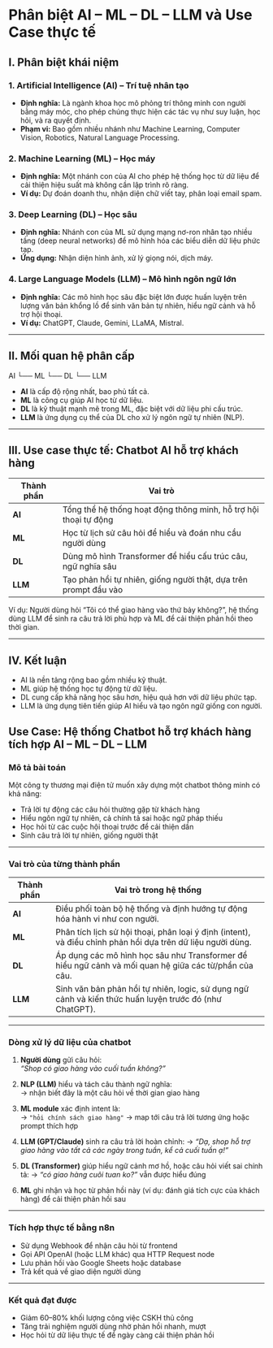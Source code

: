 # Phân biệt AI – ML – DL – LLM và Use Case thực tế

## I. Phân biệt khái niệm

### 1. Artificial Intelligence (AI) – Trí tuệ nhân tạo
- **Định nghĩa:** Là ngành khoa học mô phỏng trí thông minh con người bằng máy móc, cho phép chúng thực hiện các tác vụ như suy luận, học hỏi, và ra quyết định.
- **Phạm vi:** Bao gồm nhiều nhánh như Machine Learning, Computer Vision, Robotics, Natural Language Processing.

### 2. Machine Learning (ML) – Học máy
- **Định nghĩa:** Một nhánh con của AI cho phép hệ thống học từ dữ liệu để cải thiện hiệu suất mà không cần lập trình rõ ràng.
- **Ví dụ:** Dự đoán doanh thu, nhận diện chữ viết tay, phân loại email spam.

### 3. Deep Learning (DL) – Học sâu
- **Định nghĩa:** Nhánh con của ML sử dụng mạng nơ-ron nhân tạo nhiều tầng (deep neural networks) để mô hình hóa các biểu diễn dữ liệu phức tạp.
- **Ứng dụng:** Nhận diện hình ảnh, xử lý giọng nói, dịch máy.

### 4. Large Language Models (LLM) – Mô hình ngôn ngữ lớn
- **Định nghĩa:** Các mô hình học sâu đặc biệt lớn được huấn luyện trên lượng văn bản khổng lồ để sinh văn bản tự nhiên, hiểu ngữ cảnh và hỗ trợ hội thoại.
- **Ví dụ:** ChatGPT, Claude, Gemini, LLaMA, Mistral.

---

## II. Mối quan hệ phân cấp

AI
└── ML
└── DL
└── LLM


- **AI** là cấp độ rộng nhất, bao phủ tất cả.
- **ML** là công cụ giúp AI học từ dữ liệu.
- **DL** là kỹ thuật mạnh mẽ trong ML, đặc biệt với dữ liệu phi cấu trúc.
- **LLM** là ứng dụng cụ thể của DL cho xử lý ngôn ngữ tự nhiên (NLP).

---

## III. Use case thực tế: Chatbot AI hỗ trợ khách hàng

| Thành phần | Vai trò |
|------------|--------|
| **AI** | Tổng thể hệ thống hoạt động thông minh, hỗ trợ hội thoại tự động |
| **ML** | Học từ lịch sử câu hỏi để hiểu và đoán nhu cầu người dùng |
| **DL** | Dùng mô hình Transformer để hiểu cấu trúc câu, ngữ nghĩa sâu |
| **LLM** | Tạo phản hồi tự nhiên, giống người thật, dựa trên prompt đầu vào |

Ví dụ: Người dùng hỏi “Tôi có thể giao hàng vào thứ bảy không?”, hệ thống dùng LLM để sinh ra câu trả lời phù hợp và ML để cải thiện phản hồi theo thời gian.

---

## IV. Kết luận

- AI là nền tảng rộng bao gồm nhiều kỹ thuật.
- ML giúp hệ thống học tự động từ dữ liệu.
- DL cung cấp khả năng học sâu hơn, hiệu quả hơn với dữ liệu phức tạp.
- LLM là ứng dụng tiên tiến giúp AI hiểu và tạo ngôn ngữ giống con người.

## Use Case: Hệ thống Chatbot hỗ trợ khách hàng tích hợp AI – ML – DL – LLM

### Mô tả bài toán

Một công ty thương mại điện tử muốn xây dựng một chatbot thông minh có khả năng:
- Trả lời tự động các câu hỏi thường gặp từ khách hàng
- Hiểu ngôn ngữ tự nhiên, cả chính tả sai hoặc ngữ pháp thiếu
- Học hỏi từ các cuộc hội thoại trước để cải thiện dần
- Sinh câu trả lời tự nhiên, giống người thật

---

### Vai trò của từng thành phần

| Thành phần | Vai trò trong hệ thống |
|------------|------------------------|
| **AI**     | Điều phối toàn bộ hệ thống và định hướng tự động hóa hành vi như con người. |
| **ML**     | Phân tích lịch sử hội thoại, phân loại ý định (intent), và điều chỉnh phản hồi dựa trên dữ liệu người dùng. |
| **DL**     | Áp dụng các mô hình học sâu như Transformer để hiểu ngữ cảnh và mối quan hệ giữa các từ/phần của câu. |
| **LLM**    | Sinh văn bản phản hồi tự nhiên, logic, sử dụng ngữ cảnh và kiến thức huấn luyện trước đó (như ChatGPT). |

---

### Dòng xử lý dữ liệu của chatbot

1. **Người dùng** gửi câu hỏi:  
   *“Shop có giao hàng vào cuối tuần không?”*

2. **NLP (LLM)** hiểu và tách câu thành ngữ nghĩa:  
   → nhận biết đây là một câu hỏi về thời gian giao hàng

3. **ML module** xác định intent là:  
   → `"hỏi chính sách giao hàng"` → map tới câu trả lời tương ứng hoặc prompt thích hợp

4. **LLM (GPT/Claude)** sinh ra câu trả lời hoàn chỉnh:
   → *“Dạ, shop hỗ trợ giao hàng vào tất cả các ngày trong tuần, kể cả cuối tuần ạ!”*

5. **DL (Transformer)** giúp hiểu ngữ cảnh mơ hồ, hoặc câu hỏi viết sai chính tả:
   → *“có giao hàng cuôi tuan ko?”* vẫn được hiểu đúng

6. **ML** ghi nhận và học từ phản hồi này (ví dụ: đánh giá tích cực của khách hàng) để cải thiện phản hồi sau

---

### Tích hợp thực tế bằng n8n

- Sử dụng Webhook để nhận câu hỏi từ frontend
- Gọi API OpenAI (hoặc LLM khác) qua HTTP Request node
- Lưu phản hồi vào Google Sheets hoặc database
- Trả kết quả về giao diện người dùng

---

### Kết quả đạt được

- Giảm 60–80% khối lượng công việc CSKH thủ công
- Tăng trải nghiệm người dùng nhờ phản hồi nhanh, mượt
- Học hỏi từ dữ liệu thực tế để ngày càng cải thiện phản hồi


